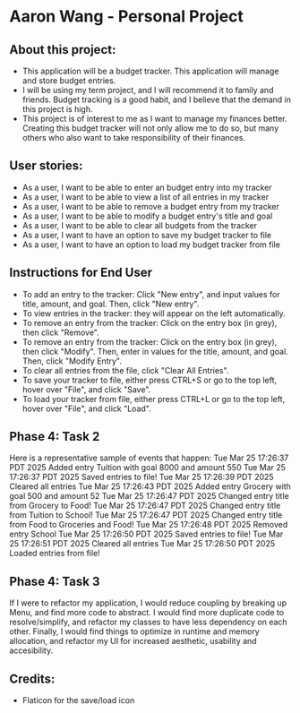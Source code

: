 # Aaron Wang - Personal Project


## About this project:
- This application will be a budget tracker. This application will manage and store budget entries.
- I will be using my term project, and I will recommend it to family and friends. Budget tracking is a good habit, and I believe that the demand in this project is high.
- This project is of interest to me as I want to manage my finances better. Creating this budget tracker will not only allow me to do so, but many others who also want to take responsibility of their finances.

## User stories:
- As a user, I want to be able to enter an budget entry into my tracker
- As a user, I want to be able to view a list of all entries in my tracker
- As a user, I want to be able to remove a budget entry from my tracker
- As a user, I want to be able to modify a budget entry's title and goal
- As a user, I want to be able to clear all budgets from the tracker
- As a user, I want to have an option to save my budget tracker to file
- As a user, I want to have an option to load my budget tracker from file

## Instructions for End User
- To add an entry to the tracker: Click "New entry", and input values for title, amount, and goal. Then, click "New entry".
- To view entries in the tracker: they will appear on the left automatically.
- To remove an entry from the tracker: Click on the entry box (in grey), then click "Remove".
- To remove an entry from the tracker: Click on the entry box (in grey), then click "Modify". Then, enter in values for the title, amount, and goal. Then, click "Modify Entry".
- To clear all entries from the file, click "Clear All Entries".
- To save your tracker to file, either press CTRL+S or go to the top left, hover over "File", and click "Save".
- To load your tracker from file, either press CTRL+L or go to the top left, hover over "File", and click "Load".

## Phase 4: Task 2

Here is a representative sample of events that happen:
Tue Mar 25 17:26:37 PDT 2025
Added entry Tuition with goal 8000 and amount 550
Tue Mar 25 17:26:37 PDT 2025
Saved entries to file!
Tue Mar 25 17:26:39 PDT 2025
Cleared all entries
Tue Mar 25 17:26:43 PDT 2025
Added entry Grocery with goal 500 and amount 52
Tue Mar 25 17:26:47 PDT 2025
Changed entry title from Grocery to Food!
Tue Mar 25 17:26:47 PDT 2025
Changed entry title from Tuition to School!
Tue Mar 25 17:26:47 PDT 2025
Changed entry title from Food to Groceries and Food!
Tue Mar 25 17:26:48 PDT 2025
Removed entry School
Tue Mar 25 17:26:50 PDT 2025
Saved entries to file!
Tue Mar 25 17:26:51 PDT 2025
Cleared all entries
Tue Mar 25 17:26:50 PDT 2025
Loaded entries from file!

## Phase 4: Task 3

If I were to refactor my application, I would reduce coupling by breaking up Menu, and find more code to abstract. I would find more duplicate code to resolve/simplify, and refactor my classes to have less dependency on each other. Finally, I would find things to optimize in runtime and memory allocation, and refactor my UI for increased aesthetic, usability and accesibility. 

## Credits:
- Flaticon for the save/load icon